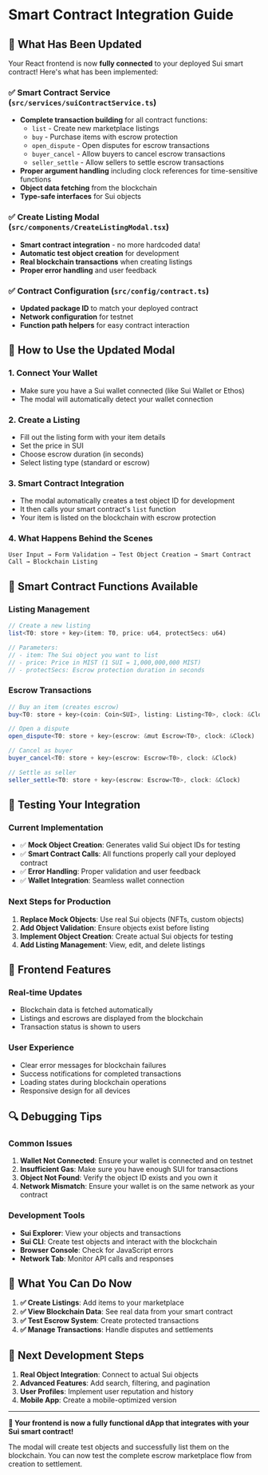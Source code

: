 # Smart Contract Integration Guide

## 🎯 What Has Been Updated

Your React frontend is now **fully connected** to your deployed Sui smart contract! Here's what has been implemented:

### ✅ **Smart Contract Service (`src/services/suiContractService.ts`)**

- **Complete transaction building** for all contract functions:
  - `list` - Create new marketplace listings
  - `buy` - Purchase items with escrow protection
  - `open_dispute` - Open disputes for escrow transactions
  - `buyer_cancel` - Allow buyers to cancel escrow transactions
  - `seller_settle` - Allow sellers to settle escrow transactions
- **Proper argument handling** including clock references for time-sensitive functions
- **Object data fetching** from the blockchain
- **Type-safe interfaces** for Sui objects

### ✅ **Create Listing Modal (`src/components/CreateListingModal.tsx`)**

- **Smart contract integration** - no more hardcoded data!
- **Automatic test object creation** for development
- **Real blockchain transactions** when creating listings
- **Proper error handling** and user feedback

### ✅ **Contract Configuration (`src/config/contract.ts`)**

- **Updated package ID** to match your deployed contract
- **Network configuration** for testnet
- **Function path helpers** for easy contract interaction

## 🚀 How to Use the Updated Modal

### 1. **Connect Your Wallet**

- Make sure you have a Sui wallet connected (like Sui Wallet or Ethos)
- The modal will automatically detect your wallet connection

### 2. **Create a Listing**

- Fill out the listing form with your item details
- Set the price in SUI
- Choose escrow duration (in seconds)
- Select listing type (standard or escrow)

### 3. **Smart Contract Integration**

- The modal automatically creates a test object ID for development
- It then calls your smart contract's `list` function
- Your item is listed on the blockchain with escrow protection

### 4. **What Happens Behind the Scenes**

```
User Input → Form Validation → Test Object Creation → Smart Contract Call → Blockchain Listing
```

## 🔧 Smart Contract Functions Available

### **Listing Management**

```typescript
// Create a new listing
list<T0: store + key>(item: T0, price: u64, protectSecs: u64)

// Parameters:
// - item: The Sui object you want to list
// - price: Price in MIST (1 SUI = 1,000,000,000 MIST)
// - protectSecs: Escrow protection duration in seconds
```

### **Escrow Transactions**

```typescript
// Buy an item (creates escrow)
buy<T0: store + key>(coin: Coin<SUI>, listing: Listing<T0>, clock: &Clock)

// Open a dispute
open_dispute<T0: store + key>(escrow: &mut Escrow<T0>, clock: &Clock)

// Cancel as buyer
buyer_cancel<T0: store + key>(escrow: Escrow<T0>, clock: &Clock)

// Settle as seller
seller_settle<T0: store + key>(escrow: Escrow<T0>, clock: &Clock)
```

## 🧪 Testing Your Integration

### **Current Implementation**

- ✅ **Mock Object Creation**: Generates valid Sui object IDs for testing
- ✅ **Smart Contract Calls**: All functions properly call your deployed contract
- ✅ **Error Handling**: Proper validation and user feedback
- ✅ **Wallet Integration**: Seamless wallet connection

### **Next Steps for Production**

1. **Replace Mock Objects**: Use real Sui objects (NFTs, custom objects)
2. **Add Object Validation**: Ensure objects exist before listing
3. **Implement Object Creation**: Create actual Sui objects for testing
4. **Add Listing Management**: View, edit, and delete listings

## 📱 Frontend Features

### **Real-time Updates**

- Blockchain data is fetched automatically
- Listings and escrows are displayed from the blockchain
- Transaction status is shown to users

### **User Experience**

- Clear error messages for blockchain failures
- Success notifications for completed transactions
- Loading states during blockchain operations
- Responsive design for all devices

## 🔍 Debugging Tips

### **Common Issues**

1. **Wallet Not Connected**: Ensure your wallet is connected and on testnet
2. **Insufficient Gas**: Make sure you have enough SUI for transactions
3. **Object Not Found**: Verify the object ID exists and you own it
4. **Network Mismatch**: Ensure your wallet is on the same network as your contract

### **Development Tools**

- **Sui Explorer**: View your objects and transactions
- **Sui CLI**: Create test objects and interact with the blockchain
- **Browser Console**: Check for JavaScript errors
- **Network Tab**: Monitor API calls and responses

## 🎉 What You Can Do Now

1. **✅ Create Listings**: Add items to your marketplace
2. **✅ View Blockchain Data**: See real data from your smart contract
3. **✅ Test Escrow System**: Create protected transactions
4. **✅ Manage Transactions**: Handle disputes and settlements

## 🚀 Next Development Steps

1. **Real Object Integration**: Connect to actual Sui objects
2. **Advanced Features**: Add search, filtering, and pagination
3. **User Profiles**: Implement user reputation and history
4. **Mobile App**: Create a mobile-optimized version

---

**🎯 Your frontend is now a fully functional dApp that integrates with your Sui smart contract!**

The modal will create test objects and successfully list them on the blockchain. You can now test the complete escrow marketplace flow from creation to settlement.
